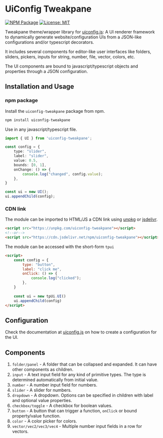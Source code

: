 # UiConfig Tweakpane

[![NPM Package](https://img.shields.io/npm/v/uiconfig-tweakpane.svg)](https://www.npmjs.com/package/uiconfig-tweakpane)
[![License: MIT](https://img.shields.io/badge/License-MIT-yellow.svg)](https://opensource.org/licenses/MIT)

Tweakpane theme/wrapper library for [uiconfig.js](https://github.com/repalash/uiconfig.js): A UI renderer framework to dynamically generate website/configuration UIs from a JSON-like configurations and/or typescript decorators. 

It includes several components for editor-like user interfaces like folders, sliders, pickers, inputs for string, number, file, vector, colors, etc.

The UI components are bound to javascript/typescript objects and properties through a JSON configuration.

## Installation and Usage

### npm package

Install the `uiconfig-tweakpane` package from npm.
```bash
npm install uiconfig-tweakpane
```

Use in any javascript/typescript file.
```typescript
import { UI } from 'uiconfig-tweakpane';

const config = {
    type: "slider",
    label: "slider",
    value: 0.5,
    bounds: [0, 1],
    onChange: () => {
        console.log("changed", config.value);
    },
}

const ui = new UI();
ui.appendChild(config);
```

### CDN link

The module can be imported to HTML/JS a CDN link using [unpkg](https://unpkg.com/) or [jsdelivr](https://www.jsdelivr.com/).

```html
<script src="https://unpkg.com/uiconfig-tweakpane"></script>
<!--or-->
<script src="https://cdn.jsdelivr.net/npm/uiconfig-tweakpane"></script>
```

The module can be accessed with the short-form `tpui`
```html
<script>
    const config = {
        type: "button",
        label: "click me",
        onClick: () => {
            console.log("clicked");
        },
    }
    
    const ui = new tpUi.UI()
    ui.appendChild(config)
</script>
```

## Configuration

Check the documentation at [uiconfig.js](https://github.com/repalash/uiconfig.js) on how to create a configuration for the UI.

## Components

1. `folder/panel` - A folder that can be collapsed and expanded. It can have other components as children.
2. `input` - A text input field for any kind of primitive types. The type is determined automatically from initial value.
3. `number` - A number input field for numbers.
4. `slider` - A slider for numbers. 
5. `dropdown` - A dropdown. Options can be specified in children with label and optional value properties.
6. `checkbox/toggle` - A checkbox for boolean values.
7. `button` - A button that can trigger a function, `onClick` or bound property/value function.
8. `color` - A color picker for colors.
9. `vector/vec2/vec3/vec4` - Multiple number input fields in a row for vectors.

